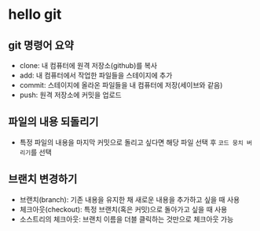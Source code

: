 # hello git

## git 명령어 요약

- clone: 내 컴퓨터에 원격 저장소(github)를 복사
- add: 내 컴퓨터에서 작업한 파일들을 스테이지에 추가
- commit: 스테이지에 올라온 파일들을 내 컴퓨터에 저장(세이브와 같음)
- push: 원격 저장소에 커밋을 업로드

## 파일의 내용 되돌리기

- 특정 파일의 내용을 마지막 커밋으로 돌리고 싶다면 해당 파일 선택 후 `코드 뭉치 버리기`를 선택

## 브랜치 변경하기

- 브랜치(branch): 기존 내용을 유지한 채 새로운 내용을 추가하고 싶을 때 사용
- 체크아웃(checkout): 특정 브랜치(혹은 커밋)으로 돌아가고 싶을 때 사용
- 소스트리의 체크아웃: 브랜치 이름을 더블 클릭하는 것만으로 체크아웃 가능
